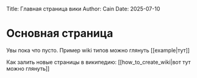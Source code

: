 Title: Главная страница вики
Author: Cain
Date: 2025-07-10

# Основная страница
Увы пока что пусто. Пример wiki типов можно глянуть [[example|тут]]

Как залить новые страницы в википедию: [[how_to_create_wiki|вот тут можно глянуть]]
